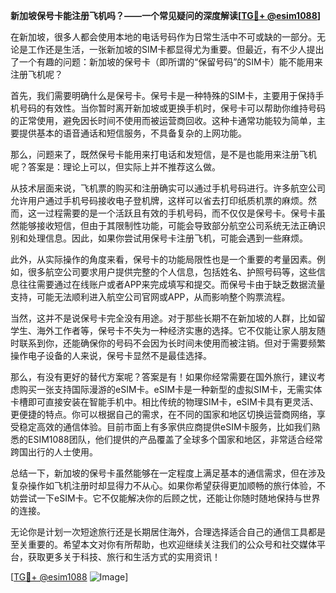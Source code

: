 **新加坡保号卡能注册飞机吗？——一个常见疑问的深度解读[[TG💪+ @esim1088](https://t.me/s/esim1088)]**

在新加坡，很多人都会使用本地的电话号码作为日常生活中不可或缺的一部分。无论是工作还是生活，一张新加坡的SIM卡都显得尤为重要。但最近，有不少人提出了一个有趣的问题：新加坡的保号卡（即所谓的“保留号码”的SIM卡）能不能用来注册飞机呢？

首先，我们需要明确什么是保号卡。保号卡是一种特殊的SIM卡，主要用于保持手机号码的有效性。当你暂时离开新加坡或更换手机时，保号卡可以帮助你维持号码的正常使用，避免因长时间不使用而被运营商回收。这种卡通常功能较为简单，主要提供基本的语音通话和短信服务，不具备复杂的上网功能。

那么，问题来了，既然保号卡能用来打电话和发短信，是不是也能用来注册飞机呢？答案是：理论上可以，但实际上并不推荐这么做。

从技术层面来说，飞机票的购买和注册确实可以通过手机号码进行。许多航空公司允许用户通过手机号码接收电子登机牌，这样可以省去打印纸质机票的麻烦。然而，这一过程需要的是一个活跃且有效的手机号码，而不仅仅是保号卡。保号卡虽然能够接收短信，但由于其限制性功能，可能会导致部分航空公司系统无法正确识别和处理信息。因此，如果你尝试用保号卡注册飞机，可能会遇到一些麻烦。

此外，从实际操作的角度来看，保号卡的功能局限性也是一个重要的考量因素。例如，很多航空公司要求用户提供完整的个人信息，包括姓名、护照号码等，这些信息往往需要通过在线账户或者APP来完成填写和提交。而保号卡由于缺乏数据流量支持，可能无法顺利进入航空公司官网或APP，从而影响整个购票流程。

当然，这并不是说保号卡完全没有用途。对于那些长期不在新加坡的人群，比如留学生、海外工作者等，保号卡不失为一种经济实惠的选择。它不仅能让家人朋友随时联系到你，还能确保你的号码不会因为长时间未使用而被注销。但对于需要频繁操作电子设备的人来说，保号卡显然不是最佳选择。

那么，有没有更好的替代方案呢？答案是有！如果你经常需要在国外旅行，建议考虑购买一张支持国际漫游的eSIM卡。eSIM卡是一种新型的虚拟SIM卡，无需实体卡槽即可直接安装在智能手机中。相比传统的物理SIM卡，eSIM卡具有更灵活、更便捷的特点。你可以根据自己的需求，在不同的国家和地区切换运营商网络，享受稳定高效的通信体验。目前市面上有多家供应商提供eSIM卡服务，比如我们熟悉的ESIM1088团队，他们提供的产品覆盖了全球多个国家和地区，非常适合经常跨国出行的人士使用。

总结一下，新加坡的保号卡虽然能够在一定程度上满足基本的通信需求，但在涉及复杂操作如飞机注册时却显得力不从心。如果你希望获得更加顺畅的旅行体验，不妨尝试一下eSIM卡。它不仅能解决你的后顾之忧，还能让你随时随地保持与世界的连接。

无论你是计划一次短途旅行还是长期居住海外，合理选择适合自己的通信工具都是至关重要的。希望本文对你有所帮助，也欢迎继续关注我们的公众号和社交媒体平台，获取更多关于科技、旅行和生活方式的实用资讯！

[[TG💪+ @esim1088](https://t.me/s/esim1088) ![Image](https://i.postimg.cc/4NQfJmqS/Snipaste-2025-05-13-00-14-12.png)]